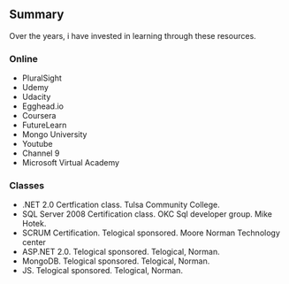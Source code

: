 
## Summary

Over the years, i have invested in learning through these resources. 

### Online 

* PluralSight
* Udemy
* Udacity
* Egghead.io
* Coursera
* FutureLearn
* Mongo University
* Youtube
* Channel 9
* Microsoft Virtual Academy

### Classes

* .NET 2.0 Certfication class. Tulsa Community College.
* SQL Server 2008 Certification class. OKC Sql developer group. Mike Hotek.
* SCRUM Certification. Telogical sponsored. Moore Norman Technology center
* ASP.NET 2.0. Telogical sponsored. Telogical, Norman.
* MongoDB. Telogical sponsored. Telogical, Norman.
* JS. Telogical sponsored. Telogical, Norman.
